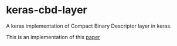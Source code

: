 # keras-cbd-layer
A keras implementation of Compact Binary Descriptor layer in keras. 

This is an implementation of this [paper](https://www.cv-foundation.org/openaccess/content_cvpr_2016/papers/Lin_Learning_Compact_Binary_CVPR_2016_paper.pdf)
